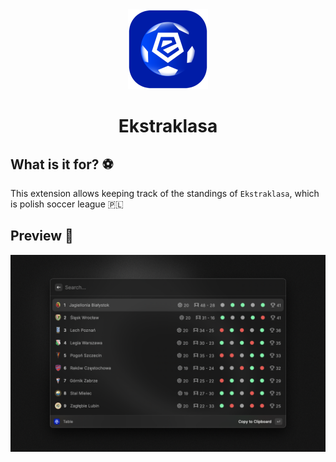 <div align="center">
  <img src="media/ekstraklasa-logo.png" height="128">
  <h1>Ekstraklasa</h1>
</div>

## What is it for? :soccer:

This extension allows keeping track of the standings of `Ekstraklasa`, which is polish soccer league :poland:

## Preview :rocket:

![Demo](./media/demo-screenshot.png)
